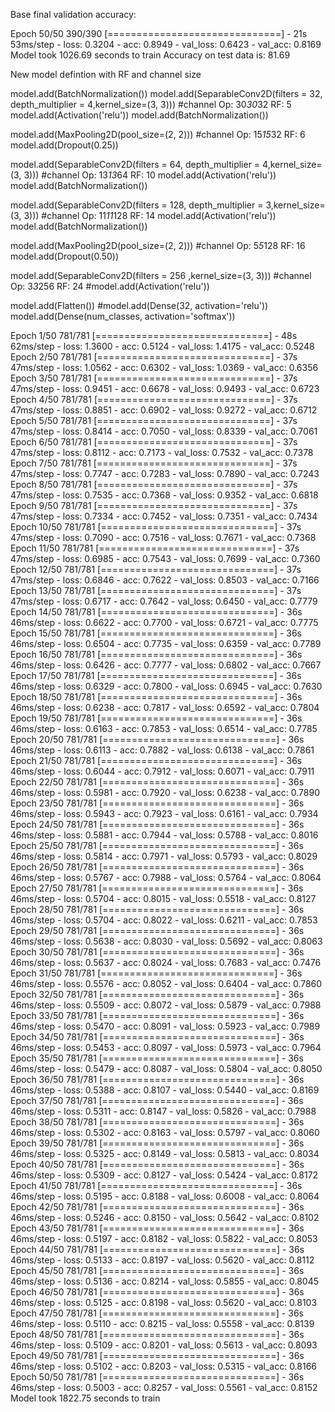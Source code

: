 Base final validation accuracy:

Epoch 50/50
390/390 [==============================] - 21s 53ms/step - loss: 0.3204 - acc: 0.8949 - val_loss: 0.6423 - val_acc: 0.8169
Model took 1026.69 seconds to train
Accuracy on test data is: 81.69

New model defintion with RF and channel size

model.add(BatchNormalization())
model.add(SeparableConv2D(filters = 32, depth_multiplier = 4,kernel_size=(3, 3))) #channel Op: 30*30*32 RF: 5
model.add(Activation('relu'))
model.add(BatchNormalization())

model.add(MaxPooling2D(pool_size=(2, 2)))  #channel Op: 15*15*32 RF: 6
model.add(Dropout(0.25))

model.add(SeparableConv2D(filters = 64, depth_multiplier = 4,kernel_size=(3, 3))) #channel Op: 13*13*64 RF: 10
model.add(Activation('relu'))
model.add(BatchNormalization())

model.add(SeparableConv2D(filters = 128, depth_multiplier = 3,kernel_size=(3, 3))) #channel Op: 11*11*128   RF: 14
model.add(Activation('relu'))
model.add(BatchNormalization())

model.add(MaxPooling2D(pool_size=(2, 2))) #channel Op: 5*5*128   RF: 16
model.add(Dropout(0.50))

model.add(SeparableConv2D(filters = 256 ,kernel_size=(3, 3))) #channel Op: 3*3*256   RF: 24
#model.add(Activation('relu'))


model.add(Flatten())
#model.add(Dense(32, activation='relu'))
model.add(Dense(num_classes, activation='softmax'))

Epoch 1/50
781/781 [==============================] - 48s 62ms/step - loss: 1.3600 - acc: 0.5124 - val_loss: 1.4175 - val_acc: 0.5248
Epoch 2/50
781/781 [==============================] - 37s 47ms/step - loss: 1.0562 - acc: 0.6302 - val_loss: 1.0369 - val_acc: 0.6356
Epoch 3/50
781/781 [==============================] - 37s 47ms/step - loss: 0.9451 - acc: 0.6678 - val_loss: 0.9493 - val_acc: 0.6723
Epoch 4/50
781/781 [==============================] - 37s 47ms/step - loss: 0.8851 - acc: 0.6902 - val_loss: 0.9272 - val_acc: 0.6712
Epoch 5/50
781/781 [==============================] - 37s 47ms/step - loss: 0.8414 - acc: 0.7050 - val_loss: 0.8339 - val_acc: 0.7061
Epoch 6/50
781/781 [==============================] - 37s 47ms/step - loss: 0.8112 - acc: 0.7173 - val_loss: 0.7532 - val_acc: 0.7378
Epoch 7/50
781/781 [==============================] - 37s 47ms/step - loss: 0.7747 - acc: 0.7283 - val_loss: 0.7890 - val_acc: 0.7243
Epoch 8/50
781/781 [==============================] - 37s 47ms/step - loss: 0.7535 - acc: 0.7368 - val_loss: 0.9352 - val_acc: 0.6818
Epoch 9/50
781/781 [==============================] - 37s 47ms/step - loss: 0.7334 - acc: 0.7452 - val_loss: 0.7351 - val_acc: 0.7434
Epoch 10/50
781/781 [==============================] - 37s 47ms/step - loss: 0.7090 - acc: 0.7516 - val_loss: 0.7671 - val_acc: 0.7368
Epoch 11/50
781/781 [==============================] - 37s 47ms/step - loss: 0.6985 - acc: 0.7543 - val_loss: 0.7699 - val_acc: 0.7360
Epoch 12/50
781/781 [==============================] - 37s 47ms/step - loss: 0.6846 - acc: 0.7622 - val_loss: 0.8503 - val_acc: 0.7166
Epoch 13/50
781/781 [==============================] - 37s 47ms/step - loss: 0.6717 - acc: 0.7642 - val_loss: 0.6450 - val_acc: 0.7779
Epoch 14/50
781/781 [==============================] - 36s 46ms/step - loss: 0.6622 - acc: 0.7700 - val_loss: 0.6721 - val_acc: 0.7775
Epoch 15/50
781/781 [==============================] - 36s 46ms/step - loss: 0.6504 - acc: 0.7735 - val_loss: 0.6359 - val_acc: 0.7789
Epoch 16/50
781/781 [==============================] - 36s 46ms/step - loss: 0.6426 - acc: 0.7777 - val_loss: 0.6802 - val_acc: 0.7667
Epoch 17/50
781/781 [==============================] - 36s 46ms/step - loss: 0.6329 - acc: 0.7800 - val_loss: 0.6945 - val_acc: 0.7630
Epoch 18/50
781/781 [==============================] - 36s 46ms/step - loss: 0.6238 - acc: 0.7817 - val_loss: 0.6592 - val_acc: 0.7804
Epoch 19/50
781/781 [==============================] - 36s 46ms/step - loss: 0.6163 - acc: 0.7853 - val_loss: 0.6514 - val_acc: 0.7785
Epoch 20/50
781/781 [==============================] - 36s 46ms/step - loss: 0.6113 - acc: 0.7882 - val_loss: 0.6138 - val_acc: 0.7861
Epoch 21/50
781/781 [==============================] - 36s 46ms/step - loss: 0.6044 - acc: 0.7912 - val_loss: 0.6071 - val_acc: 0.7911
Epoch 22/50
781/781 [==============================] - 36s 46ms/step - loss: 0.5981 - acc: 0.7920 - val_loss: 0.6238 - val_acc: 0.7890
Epoch 23/50
781/781 [==============================] - 36s 46ms/step - loss: 0.5943 - acc: 0.7923 - val_loss: 0.6161 - val_acc: 0.7934
Epoch 24/50
781/781 [==============================] - 36s 46ms/step - loss: 0.5881 - acc: 0.7944 - val_loss: 0.5788 - val_acc: 0.8016
Epoch 25/50
781/781 [==============================] - 36s 46ms/step - loss: 0.5814 - acc: 0.7971 - val_loss: 0.5793 - val_acc: 0.8029
Epoch 26/50
781/781 [==============================] - 36s 46ms/step - loss: 0.5767 - acc: 0.7988 - val_loss: 0.5764 - val_acc: 0.8064
Epoch 27/50
781/781 [==============================] - 36s 46ms/step - loss: 0.5704 - acc: 0.8015 - val_loss: 0.5518 - val_acc: 0.8127
Epoch 28/50
781/781 [==============================] - 36s 46ms/step - loss: 0.5704 - acc: 0.8022 - val_loss: 0.6211 - val_acc: 0.7853
Epoch 29/50
781/781 [==============================] - 36s 46ms/step - loss: 0.5638 - acc: 0.8030 - val_loss: 0.5692 - val_acc: 0.8063
Epoch 30/50
781/781 [==============================] - 36s 46ms/step - loss: 0.5637 - acc: 0.8024 - val_loss: 0.7683 - val_acc: 0.7476
Epoch 31/50
781/781 [==============================] - 36s 46ms/step - loss: 0.5576 - acc: 0.8052 - val_loss: 0.6404 - val_acc: 0.7860
Epoch 32/50
781/781 [==============================] - 36s 46ms/step - loss: 0.5509 - acc: 0.8072 - val_loss: 0.5879 - val_acc: 0.7988
Epoch 33/50
781/781 [==============================] - 36s 46ms/step - loss: 0.5470 - acc: 0.8091 - val_loss: 0.5923 - val_acc: 0.7989
Epoch 34/50
781/781 [==============================] - 36s 46ms/step - loss: 0.5453 - acc: 0.8097 - val_loss: 0.5973 - val_acc: 0.7964
Epoch 35/50
781/781 [==============================] - 36s 46ms/step - loss: 0.5479 - acc: 0.8087 - val_loss: 0.5804 - val_acc: 0.8050
Epoch 36/50
781/781 [==============================] - 36s 46ms/step - loss: 0.5388 - acc: 0.8107 - val_loss: 0.5440 - val_acc: 0.8169
Epoch 37/50
781/781 [==============================] - 36s 46ms/step - loss: 0.5311 - acc: 0.8147 - val_loss: 0.5826 - val_acc: 0.7988
Epoch 38/50
781/781 [==============================] - 36s 46ms/step - loss: 0.5302 - acc: 0.8163 - val_loss: 0.5797 - val_acc: 0.8060
Epoch 39/50
781/781 [==============================] - 36s 46ms/step - loss: 0.5325 - acc: 0.8149 - val_loss: 0.5813 - val_acc: 0.8034
Epoch 40/50
781/781 [==============================] - 36s 46ms/step - loss: 0.5309 - acc: 0.8127 - val_loss: 0.5424 - val_acc: 0.8172
Epoch 41/50
781/781 [==============================] - 36s 46ms/step - loss: 0.5195 - acc: 0.8188 - val_loss: 0.6008 - val_acc: 0.8064
Epoch 42/50
781/781 [==============================] - 36s 46ms/step - loss: 0.5246 - acc: 0.8150 - val_loss: 0.5642 - val_acc: 0.8102
Epoch 43/50
781/781 [==============================] - 36s 46ms/step - loss: 0.5197 - acc: 0.8182 - val_loss: 0.5822 - val_acc: 0.8053
Epoch 44/50
781/781 [==============================] - 36s 46ms/step - loss: 0.5133 - acc: 0.8197 - val_loss: 0.5620 - val_acc: 0.8112
Epoch 45/50
781/781 [==============================] - 36s 46ms/step - loss: 0.5136 - acc: 0.8214 - val_loss: 0.5855 - val_acc: 0.8045
Epoch 46/50
781/781 [==============================] - 36s 46ms/step - loss: 0.5125 - acc: 0.8198 - val_loss: 0.5620 - val_acc: 0.8103
Epoch 47/50
781/781 [==============================] - 36s 46ms/step - loss: 0.5110 - acc: 0.8215 - val_loss: 0.5558 - val_acc: 0.8139
Epoch 48/50
781/781 [==============================] - 36s 46ms/step - loss: 0.5109 - acc: 0.8201 - val_loss: 0.5613 - val_acc: 0.8093
Epoch 49/50
781/781 [==============================] - 36s 46ms/step - loss: 0.5102 - acc: 0.8203 - val_loss: 0.5315 - val_acc: 0.8166
Epoch 50/50
781/781 [==============================] - 36s 46ms/step - loss: 0.5003 - acc: 0.8257 - val_loss: 0.5561 - val_acc: 0.8152
Model took 1822.75 seconds to train

